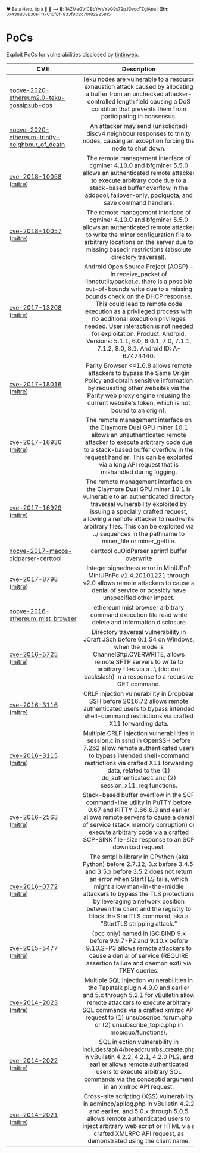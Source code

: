 <sup>❤ Be a Hero, tip a 🍺 🙂 ⟶ **Ƀ**: 1AZMeGVfCBbYwVYyG9s79pJDyocTZgiApa | **Ξth**: 0x438B38E30eF117C15fBfF833f9C2c70182925815</sup>


PoCs
====

Exploit PoCs for vulnerabilities disclosed by [tintinweb](https://github.com/tintinweb).


| CVE                            | Description         |
| ------------------------------ |:-------------:|
| [nocve-2020-ethereum2.0-teku-gossipsub-dos](nocve-2020-ethereum2.0-teku-gossipsub-dos) | Teku nodes are vulnerable to a resource exhaustion attack caused by allocating a buffer from an unchecked attacker-controlled length field causing a DoS condition that prevents them from participating in consensus. |
| [nocve-2020-ethereum-trinity-neighbour_of_death](nocve-2020-ethereum-trinity-neighbour_of_death) | An attacker may send (unsolicited) discv4 neighbour responses to trinity nodes, causing an exception forcing the node to shut down. |
| [cve-2018-10058](cve-2018-10058) ([mitre](https://cve.mitre.org/cgi-bin/cvename.cgi?name=cve-2018-10058)) | The remote management interface of cgminer 4.10.0 and bfgminer 5.5.0 allows an authenticated remote attacker to execute arbitrary code due to a stack-based buffer overflow in the addpool, failover-only, poolquota, and save command handlers. |
| [cve-2018-10057](cve-2018-10057) ([mitre](https://cve.mitre.org/cgi-bin/cvename.cgi?name=cve-2018-10057)) | The remote management interface of cgminer 4.10.0 and bfgminer 5.5.0 allows an authenticated remote attacker to write the miner configuration file to arbitrary locations on the server due to missing basedir restrictions (absolute directory traversal). |
| [cve-2017-13208](cve-2017-13208) ([mitre](https://cve.mitre.org/cgi-bin/cvename.cgi?name=cve-2017-13208)) | Android Open Source Project (AOSP) - In receive_packet of libnetutils/packet.c, there is a possible out-of-bounds write due to a missing bounds check on the DHCP response. This could lead to remote code execution as a privileged process with no additional execution privileges needed. User interaction is not needed for exploitation. Product: Android. Versions: 5.1.1, 6.0, 6.0.1, 7.0, 7.1.1, 7.1.2, 8.0, 8.1. Android ID: A-67474440. |
| [cve-2017-18016](cve-2017-18016) ([mitre](https://cve.mitre.org/cgi-bin/cvename.cgi?name=cve-2017-18016)) | Parity Browser <=1.6.8 allows remote attackers to bypass the Same Origin Policy and obtain sensitive information by requesting other websites via the Parity web proxy engine (reusing the current website's token, which is not bound to an origin).|
| [cve-2017-16930](cve-2017-16930) ([mitre](https://cve.mitre.org/cgi-bin/cvename.cgi?name=cve-2017-16930)) | The remote management interface on the Claymore Dual GPU miner 10.1 allows an unauthenticated remote attacker to execute arbitrary code due to a stack-based buffer overflow in the request handler. This can be exploited via a long API request that is mishandled during logging.|
| [cve-2017-16929](cve-2017-16929) ([mitre](https://cve.mitre.org/cgi-bin/cvename.cgi?name=cve-2017-16929)) | The remote management interface on the Claymore Dual GPU miner 10.1 is vulnerable to an authenticated directory traversal vulnerability exploited by issuing a specially crafted request, allowing a remote attacker to read/write arbitrary files. This can be exploited via ../ sequences in the pathname to miner_file or miner_getfile.|
| [nocve-2017-macos-oidparser-certtool](nocve-2017-macos-oidparser-certtool) | certtool cuOidParser sprintf buffer overwrite |
| [cve-2017-8798](cve-2017-8798) ([mitre](https://cve.mitre.org/cgi-bin/cvename.cgi?name=cve-2017-8798)) |  Integer signedness error in MiniUPnP MiniUPnPc v1.4.20101221 through v2.0 allows remote attackers to cause a denial of service or possibly have unspecified other impact.|
| [nocve-2016-ethereum_mist_browser](nocve-2016-ethereum_mist_browser) | ethereum mist browser arbitrary command execution file read write delete and information disclosure |
| [cve-2016-5725](cve-2016-5725) ([mitre](https://cve.mitre.org/cgi-bin/cvename.cgi?name=cve-2016-5725)) |  Directory traversal vulnerability in JCraft JSch before 0.1.54 on Windows, when the mode is ChannelSftp.OVERWRITE, allows remote SFTP servers to write to arbitrary files via a ..\ (dot dot backslash) in a response to a recursive GET command.|
| [cve-2016-3116](cve-2016-3116) ([mitre](https://cve.mitre.org/cgi-bin/cvename.cgi?name=cve-2016-3116)) |  CRLF injection vulnerability in Dropbear SSH before 2016.72 allows remote authenticated users to bypass intended shell-command restrictions via crafted X11 forwarding data.|
| [cve-2016-3115](cve-2016-3115) ([mitre](https://cve.mitre.org/cgi-bin/cvename.cgi?name=cve-2016-3115))|  Multiple CRLF injection vulnerabilities in session.c in sshd in OpenSSH before 7.2p2 allow remote authenticated users to bypass intended shell-command restrictions via crafted X11 forwarding data, related to the (1) do_authenticated1 and (2) session_x11_req functions.|
| [cve-2016-2563](cve-2016-2563) ([mitre](https://cve.mitre.org/cgi-bin/cvename.cgi?name=cve-2016-2563)) |  Stack-based buffer overflow in the SCP command-line utility in PuTTY before 0.67 and KiTTY 0.66.6.3 and earlier allows remote servers to cause a denial of service (stack memory corruption) or execute arbitrary code via a crafted SCP-SINK file-size response to an SCP download request.|
| [cve-2016-0772](cve-2016-0772) ([mitre](https://cve.mitre.org/cgi-bin/cvename.cgi?name=cve-2016-0772))|  The smtplib library in CPython (aka Python) before 2.7.12, 3.x before 3.4.5, and 3.5.x before 3.5.2 does not return an error when StartTLS fails, which might allow man-in-the-middle attackers to bypass the TLS protections by leveraging a network position between the client and the registry to block the StartTLS command, aka a "StartTLS stripping attack." |
| [cve-2015-5477](cve-2015-5477) ([mitre](https://cve.mitre.org/cgi-bin/cvename.cgi?name=cve-2015-5477))|  (poc only) named in ISC BIND 9.x before 9.9.7-P2 and 9.10.x before 9.10.2-P3 allows remote attackers to cause a denial of service (REQUIRE assertion failure and daemon exit) via TKEY queries.|
| [cve-2014-2023](cve-2014-2023) ([mitre](https://cve.mitre.org/cgi-bin/cvename.cgi?name=CVE-2014-2023)) | Multiple SQL injection vulnerabilities in the Tapatalk plugin 4.9.0 and earlier and 5.x through 5.2.1 for vBulletin allow remote attackers to execute arbitrary SQL commands via a crafted xmlrpc API request to (1) unsubscribe_forum.php or (2) unsubscribe_topic.php in mobiquo/functions/. |
| [cve-2014-2022](cve-2014-2022) ([mitre](https://cve.mitre.org/cgi-bin/cvename.cgi?name=CVE-2014-2022)) | SQL injection vulnerability in includes/api/4/breadcrumbs_create.php in vBulletin 4.2.2, 4.2.1, 4.2.0 PL2, and earlier allows remote authenticated users to execute arbitrary SQL commands via the conceptid argument in an xmlrpc API request.|
| [cve-2014-2021](cve-2014-2021) ([mitre](https://cve.mitre.org/cgi-bin/cvename.cgi?name=CVE-2014-2021)) |  Cross-site scripting (XSS) vulnerability in admincp/apilog.php in vBulletin 4.2.2 and earlier, and 5.0.x through 5.0.5 allows remote authenticated users to inject arbitrary web script or HTML via a crafted XMLRPC API request, as demonstrated using the client name. |
